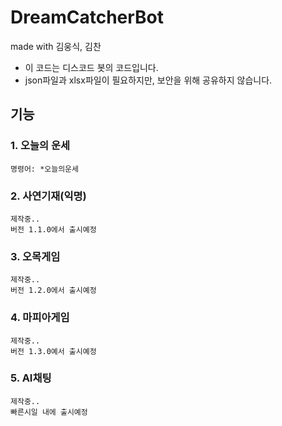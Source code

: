 # DreamCatcherBot
made with 김웅식, 김찬

- 이 코드는 디스코드 봇의 코드입니다. 
- json파일과 xlsx파일이 필요하지만, 보안을 위해 공유하지 않습니다.

## 기능
### 1. 오늘의 운세
    명령어: *오늘의운세
### 2. 사연기재(익명)
    제작중..
    버전 1.1.0에서 출시예정
### 3. 오목게임
    제작중..
    버전 1.2.0에서 출시예정
### 4. 마피아게임
    제작중..
    버전 1.3.0예서 출시예정
### 5. AI채팅
    제작중..
    빠른시일 내에 출시예정